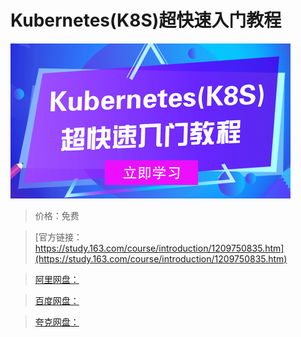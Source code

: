 # Kubernetes(K8S)超快速入门教程

![img](../../../assets/study163/free/31106d852d81447982d867a915dd0fe3.jpg)

> 价格：免费

> [官方链接：https://study.163.com/course/introduction/1209750835.htm](https://study.163.com/course/introduction/1209750835.htm)

> [阿里网盘：]()

> [百度网盘：]()

> [夸克网盘：]()
